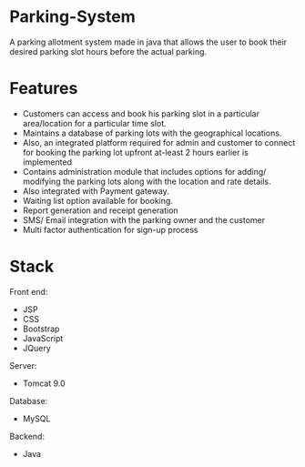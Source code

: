 # Parking-System

A parking allotment system made in java that allows the user to book their desired parking slot hours before the actual parking.  

# Features

- Customers can access and book his parking slot in a particular area/location for a particular time slot.
- Maintains a database of parking lots with the geographical locations.
- Also, an integrated platform required for admin and customer to connect for booking the parking lot upfront at-least 2 hours earlier is implemented
- Contains administration module that includes options for adding/ modifying the parking lots along with the location and rate details.
- Also integrated with Payment gateway.
- Waiting list option available for booking.
- Report generation and receipt generation
- SMS/ Email integration with the parking owner and the customer
- Multi factor authentication for sign-up process

# Stack

Front end:
- JSP
- CSS
- Bootstrap
- JavaScript
- JQuery

Server:
- Tomcat 9.0

Database:
- MySQL

Backend:
- Java 

